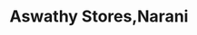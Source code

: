 ---
title: "Aswathy Stores,Narani"
url: /neyyattinkara/aswathy-stores-narani/
shop: office supplies
---